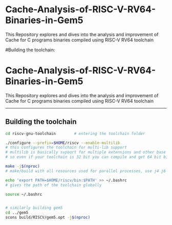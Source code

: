 # Cache-Analysis-of-RISC-V-RV64-Binaries-in-Gem5
This Repository explores and dives into the analysis and improvement of Cache for C programs binaries compiled using RISC-V RV64 toolchain

#Building the toolchain:

# Cache-Analysis-of-RISC-V-RV64-Binaries-in-Gem5  

This Repository explores and dives into the analysis and improvement of Cache for C programs binaries compiled using RISC-V RV64 toolchain  

---

## Building the toolchain  

```bash
cd riscv-gnu-toolchain        # entering the toolchain folder  

./configure --prefix=$HOME/riscv --enable-multilib  
# this configures the toolchain for multi-lib support  
# multilib is basically supoort for multiple extensions and other base ISA like 32-bit  
# so even if your toolchain is 32 bit you can compile and get 64 bit binaries and vice-versa  

make -j$(nproc)  
# make/build with all resources used for parallel processes, use j4 j6 on lower end PC's  

echo 'export PATH=$HOME/riscv/bin:$PATH' >> ~/.bashrc  
# gives the path of the toolchain globally  

source ~/.bashrc  


# similarly building gem5
cd ../gem5
scons build/RISCV/gem5.opt -j$(nproc)

